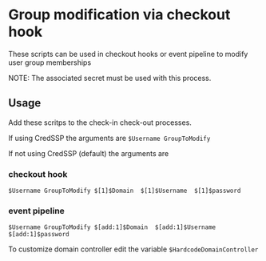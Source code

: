# Group modification via checkout hook
These scripts can be used in checkout hooks or event pipeline to modify user group memberships

NOTE: The associated secret must be used with this process. 

## Usage
Add these scritps to the check-in check-out processes. 

If using CredSSP the arguments are
`$Username GroupToModify`

If not using CredSSP (default) the arguments are
### checkout hook
`$Username GroupToModify $[1]$Domain  $[1]$Username  $[1]$password`
### event pipeline
`$Username GroupToModify $[add:1]$Domain  $[add:1]$Username  $[add:1]$password`

To customize domain controller edit the variable `$HardcodeDomainController `
